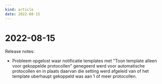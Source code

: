 ```yaml
---
kind: article
date: 2022-08-15
---
```


# 2022-08-15

Release notes:

* Probleem opgelost waar notificatie templates met "Toon template alleen voor gekoppelde protocollen" genegeerd werd voor automatische protocollen en in plaats daarvan die setting werd afgeleid van of het template uberhaupt gekoppeld was aan 1 of meer protocollen.
